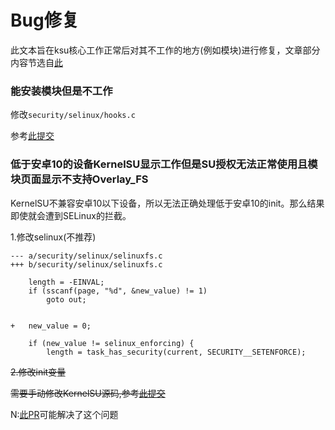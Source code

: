 # Bug修复

此文本旨在ksu核心工作正常后对其不工作的地方(例如模块)进行修复，文章部分内容节选自[此](https://github.com/tiann/KernelSU/discussions/956)

### 能安装模块但是不工作

修改`security/selinux/hooks.c `

参考[此提交](https://github.com/sticpaper/android_kernel_xiaomi_msm8998-ksu/commit/646d0c836053ffa8743519c39fcabaecb258f00b)

### 低于安卓10的设备KernelSU显示工作但是SU授权无法正常使用且模块页面显示不支持Overlay_FS

KernelSU不兼容安卓10以下设备，所以无法正确处理低于安卓10的init。那么结果即使就会遭到SELinux的拦截。

1.修改selinux(不推荐)

```
--- a/security/selinux/selinuxfs.c
+++ b/security/selinux/selinuxfs.c  

	length = -EINVAL;
	if (sscanf(page, "%d", &new_value) != 1)
		goto out;


+  	new_value = 0;

	if (new_value != selinux_enforcing) {
		length = task_has_security(current, SECURITY__SETENFORCE);

```

~~2.修改init变量~~

~~需要手动修改KernelSU源码,参考[此提交](https://github.com/longhuan1999/KernelSU/commit/56ca12d550875efe7cac45b3a16d9dce678a8b85)~~

N:[此PR](https://github.com/tiann/KernelSU/pull/973/)可能解决了这个问题

